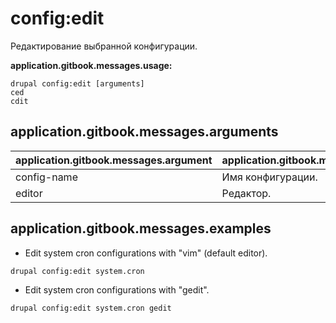 # config:edit
Редактирование выбранной конфигурации.

**application.gitbook.messages.usage:**
```
drupal config:edit [arguments]
ced
cdit
```

## application.gitbook.messages.arguments
application.gitbook.messages.argument | application.gitbook.messages.details
---------|-------------
config-name | Имя конфигурации.
editor | Редактор.

## application.gitbook.messages.examples
* Edit system cron configurations with "vim" (default editor).
```
drupal config:edit system.cron
```
* Edit system cron configurations with "gedit".
```
drupal config:edit system.cron gedit
```
